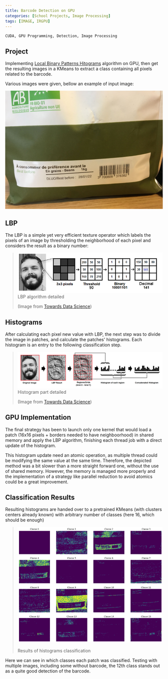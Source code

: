 ```yaml
---
title: Barcode Detection on GPU
categories: [School Projects, Image Processing]
tags: [IMAGE, IRGPU]
---
```


```
CUDA, GPU Programming, Detection, Image Processing
```

## Project

Implementing [Local Binary Patterns
Hitograms](https://towardsdatascience.com/face-recognition-how-lbph-works-90ec258c3d6b#:~:text=Local%20Binary%20Pattern%20(LBP)%20is,result%20as%20a%20binary%20number.&text=Using%20the%20LBP%20combined%20with,with%20a%20simple%20data%20vector.)
algorithm on GPU, then get the resulting images in a KMeans to extract a class
containing all pixels related to the barcode.

Various images were given, bellow an example of input image:

![](/static/imgs/gpgpu1.jpg/)

## LBP

The LBP is a simple yet very efficient texture
operator which labels the pixels of an image by thresholding the neighborhood of
each pixel and considers the result as a binary number:

> ![](/static/imgs/gpgpu2.png)
> LBP algorithm detailed
>
> (Image from [Towards Data Science](https://towardsdatascience.com/face-recognition-how-lbph-works-90ec258c3d6b#:~:text=Local%20Binary%20Pattern%20(LBP)%20is,result%20as%20a%20binary%20number.&text=Using%20the%20LBP%20combined%20with,with%20a%20simple%20data%20vector.))

## Histograms

After calculating each pixel new value with LBP, the next step was to divide the
image in patches, and calculate the patches' histograms. Each histogram is an
entry to the following classification step.

> ![](/static/imgs/gpgpu3.png)
> Histogram part detailed
>
> (Image from [Towards Data Science](https://towardsdatascience.com/face-recognition-how-lbph-works-90ec258c3d6b#:~:text=Local%20Binary%20Pattern%20(LBP)%20is,result%20as%20a%20binary%20number.&text=Using%20the%20LBP%20combined%20with,with%20a%20simple%20data%20vector.))
 

## GPU Implementation

The final strategy has been to launch only one kernel that would load a patch
(16x16 pixels + borders needed to have neighboorhood) in shared memory and apply
the LBP algorithm, finishing each thread job with a direct update of the histogram.

This histogram update need an atomic operation, as multiple thread could be
modifying the same value at the same time. Therefore, the depicted method was a
bit slower than a more straight forward one, without the use of shared memory.
However, the memory is managed more properly and the implementation of a strategy
like parallel reduction to avoid atomics could be a great improvement.

## Classification Results

Resulting histograms are handed over to a pretrained KMeans (with clusters centers
already known) with arbitrary number of classes (here 16, which should be enough)


> ![](/static/imgs/gpgpu4.png)
>
> Results of histograms classification

Here we can see in which classes each patch was classified. Testing with
multiple images, including some without barcode, the 12th class stands out as a
quite good detection of the barcode.
